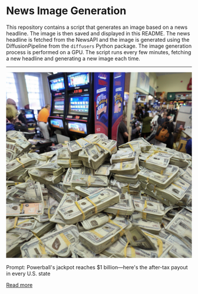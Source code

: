 # News Image Generation
This repository contains a script that generates an image based on a news headline. The image is then saved and displayed in this README.
The news headline is fetched from the NewsAPI and the image is generated using the DiffusionPipeline from the `diffusers` Python package. The image generation process is performed on a GPU.
The script runs every few minutes, fetching a new headline and generating a new image each time.

---

![Generated Image](image.png)

Prompt: Powerball's jackpot reaches $1 billion—here's the after-tax payout in every U.S. state

[Read more](https://www.cnbc.com/2023/07/19/powerball-jackpot-hits-1-billion-dollars-after-tax-payout-in-every-state.html)